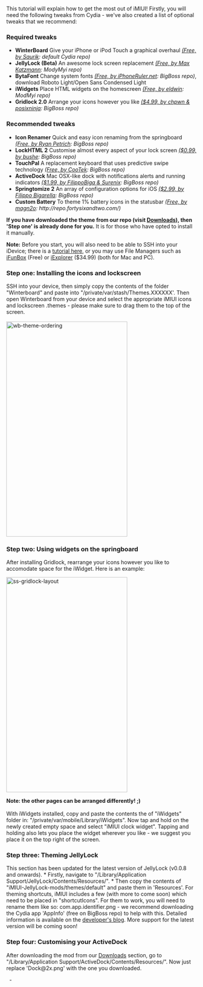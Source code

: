 <html>
  <head>
		<title></title>
	</head>
	<body>
		<p style="text-align: center;">
			<img alt="" src="http://onehalfkiller.com/imiui/wp-content/uploads/2013/05/howto.png" /></p>
		<p>
			This tutorial will explain how to get the most out of iMIUI! Firstly, you will need the following tweaks from Cydia - we&#39;ve also created a list of optional tweaks that we recommend:</p>
		<div class="gk-toggle opened">
			<h3>
				Required tweaks</h3>
		</div>
		<ul>
			<li>
				<div class="gk-toggle opened">
					<div>
						<strong class="gk-label" data-style="style1">WinterBoard</strong> Give your iPhone or iPod Touch a graphical overhaul <i><a href="http://cydia.saurik.com/package/winterboard" target="_blank">(Free, by Saurik</a>: default Cydia repo)</i></div>
				</div>
			</li>
			<li>
				<div class="gk-toggle opened">
					<strong class="gk-label" data-style="style2">JellyLock (Beta)</strong> An awesome lock screen replacement <i><a href="http://mkatzmann.blogspot.de/" target="_blank">(Free, by Max Katzmann</a>: ModyMyi repo)</i></div>
			</li>
			<li>
				<strong class="gk-label" data-style="style3">BytaFont</strong> Change system fonts <i><a href="http://www.bytafont.com/" target="_blank">(Free, by iPhoneRuler.net</a>: BigBoss repo)</i>, download Roboto Light/Open Sans Condensed Light</li>
			<li>
				<strong class="gk-label" data-style="style4">iWidgets</strong> Place HTML widgets on the homescreen <i><a href="http://modmyi.com/forums/iphone-4-4s-new-skins-themes-launches/805840-tweak-iwidgets.html" target="_blank">(Free, by eldwin</a>: ModMyi repo)</i></li>
			<li>
				<strong class="gk-label" data-style="style5">Gridlock 2.0</strong> Arrange your icons however you like <i><a href="http://chpwn.com/cydia/gridlock.html" target="_blank">($4.99, by chpwn &amp; posixninja</a>: BigBoss repo)</i></li>
		</ul>
		<div class="gk-toggle closed">
			<h3>
				Recommended tweaks</h3>
			<ul>
				<li>
					<strong class="gk-label" data-style="style6">Icon Renamer</strong> Quick and easy icon&nbsp;renaming from the springboard <i><a href="http://moreinfo.thebigboss.org/moreinfo/depiction.php?file=iconrenamerData" target="_blank">(Free, by Ryan Petrich</a>: BigBoss repo)</i></li>
				<li>
					<strong class="gk-label" data-style="style1">LockHTML 2</strong> Customise almost every aspect of your lock screen <i><a href="http://modmyi.com/cydia/package.php?id=61778" target="_blank">($0.99, by bushe</a>: BigBoss repo)</i></li>
				<li>
					<strong class="gk-label" data-style="style2">TouchPal</strong> A replacement keyboard that uses predictive swipe technology <i><a href="http://www.idownloadblog.com/2013/04/04/touchpal/" target="_blank">(Free, by CooTek</a>: BigBoss repo)</i></li>
				<li>
					<strong class="gk-label" data-style="style3">ActiveDock</strong> Mac OSX-like dock with notifications alerts and running indicators <i><a href="http://modmyi.com/content/10134-activedock-now-available-download-cydia.html" target="_blank">($1.99, by FilippoBiga &amp; Surenix</a>: BigBoss repo)</i></li>
				<li>
					<strong class="gk-label" data-style="style4">Springtomize 2</strong> An array of configuration options for iOS <i><a href="http://modmyi.com/cydia/package.php?id=48848" target="_blank">($2.99, by Filippo Bigarella</a>: BigBoss repo)</i></li>
				<li>
					<strong class="gk-label" data-style="style5">Custom Battery</strong> To theme 1% battery icons in the statusbar <i><a href="http://www.reddit.com/r/iOSthemes/comments/1b9l1n/hey_themersdesigners_how_about_a_nice_theme_to/" target="_blank">(Free, by magn2o</a>: http://repo.fortysixandtwo.com/)</i></li>
			</ul>
		</div>
		<p class="gk-error">
			<strong>If you have downloaded the theme from our repo (visit <a href="http://onehalfkiller.com/imiui/downloads/" title="Downloads">Downloads</a>), then &#39;Step one&#39; is already done for you.</strong> It is for those who have opted to install it manually.</p>
		<p class="gk-notice">
			<strong>Note:</strong> Before you start, you will also need to be able to SSH into your iDevice; there is a <a href="http://www.idownloadblog.com/2011/03/14/how-to-ssh-into-your-iphone/" target="_blank">tutorial here</a>, or you may use File Managers such as <a href="http://www.i-funbox.com/" target="_blank">iFunBox</a> (Free) or <a href="http://www.macroplant.com/iexplorer/" target="_blank">iExplorer</a> ($34.99) (both for Mac and PC).</p>
		<div class="gk-toggle opened">
			<h3>
				<strong>Step one:</strong> Installing the icons and lockscreen</h3>
			<div>
				SSH into your device, then simply copy the contents of the folder &quot;Winterboard&quot; and paste into &quot;/private/var/stash/Themes.XXXXXX&#39;. Then open Winterboard from your device and select the appropriate iMIUI icons and lockscreen .themes - please make sure to drag them to the top of the screen.</div>
			<div>
				&nbsp;</div>
			<div>
				<img alt="wb-theme-ordering" class="aligncenter size-full wp-image-223" height="568" src="http://onehalfkiller.com/imiui/wp-content/uploads/2013/05/wb-theme-ordering.jpg" width="320" /></div>
		</div>
		<div class="gk-toggle closed">
			<h3>
				<strong>Step two:</strong> Using widgets on the springboard</h3>
			<div>
				<p>
					After installing Gridlock, rearrange your icons however you like to accomodate space for the iWidget. Here is an example:</p>
				<p>
					<img alt="ss-gridlock-layout" class="aligncenter size-full wp-image-221" height="568" src="http://onehalfkiller.com/imiui/wp-content/uploads/2013/05/ss-gridlock-layout.jpg" width="320" /></p>
				<div>
					<strong>Note: the other pages can be arranged differently! ;)</strong></div>
				<div>
					&nbsp;</div>
				With iWidgets installed, copy and paste the contents the of &quot;iWidgets&quot; folder in: &quot;/private/var/mobile/Library/iWidgets&quot;. Now tap and hold on the newly created empty space and select &quot;iMIUI clock widget&quot;. Tapping and holding also lets you place the widget wherever you like - we suggest you place it on the top right of the screen.</div>
		</div>
		<div class="gk-toggle closed">
			<h3>
				<strong>Step three:</strong> Theming JellyLock</h3>
			<div>
				This section has been updated for the latest version of JellyLock (v0.0.8 and onwards). * Firstly, navigate to &quot;/Library/Application Support/JellyLock/Contents/Resources/&quot;. * Then copy the contents of &quot;iMIUI-JellyLock-mods/themes/default&quot; and paste them in &#39;Resources&#39;. For theming shortcuts, iMIUI includes a few (with more to come soon) which need to be placed in &quot;shortcutIcons&quot;. For them to work, you will need to rename them like so: com.app.identifier.png - we recommend downloading the Cydia app &#39;AppInfo&#39; (free on BigBoss repo) to help with this. Detailed information is available on the <a href="http://mkatzmann.blogspot.co.uk/2013/05/how-to-theme-jellylock.html" target="_blank">developer&#39;s blog</a>. More support for the latest version will be coming soon!</div>
		</div>
		<div class="gk-toggle closed">
			<h3>
				<strong>Step four:</strong> Customising your ActiveDock</h3>
			<div>
				After downloading the mod from our <a href="http://onehalfkiller.com/imiui/downloads/" title="Downloads">Downloads</a> section, go to &quot;/Library/Application Support/ActiveDock/Contents/Resources/&quot;. Now just replace &#39;Dock@2x.png&#39; with the one you downloaded.</div>
		</div>
		<p>
			&nbsp; -</p>
	</body>
</html>

